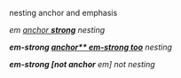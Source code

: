 nesting anchor and emphasis

*em [anchor **strong**](foo) nesting*

***em-strong [anchor** em-strong too](foo)** nesting*

***em-strong [not anchor** em] not nesting*


